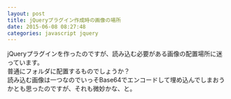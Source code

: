 ```yaml
---
layout: post
title: jQueryプラグイン作成時の画像の場所
date: 2015-06-08 08:27:48
categories: javascript jquery
---
```

<p>jQueryプラグインを作ったのですが、読み込む必要がある画像の配置場所に迷っています。<br>
普通にフォルダに配置するものでしょうか？<br>
読み込む画像は一つなのでいっそBase64でエンコードして埋め込んでしまおうかとも思ったのですが、それも微妙かな、と。</p>
